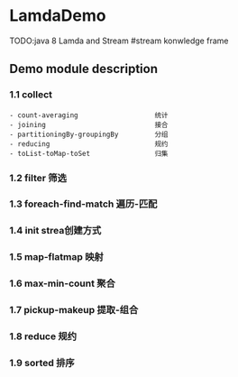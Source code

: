# LamdaDemo
 TODO:java 8 Lamda and Stream
#stream konwledge frame
## Demo module description
### 1.1 collect
    - count-averaging                   统计
    - joining                           接合
    - partitioningBy-groupingBy         分组
    - reducing                          规约
    - toList-toMap-toSet                归集
### 1.2 filter                      筛选
### 1.3 foreach-find-match          遍历-匹配
### 1.4 init                        strea创建方式
### 1.5 map-flatmap                 映射
### 1.6 max-min-count               聚合
### 1.7 pickup-makeup               提取-组合
### 1.8 reduce                      规约
### 1.9 sorted                      排序